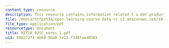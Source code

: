 ```yaml
---
content_type: resource
description: This resource contains information related t o dot product.
file: /media/https%3A/open-learning-course-data-rc.s3.amazonaws.com/18-02sc-multivariable-calculus-fall-2010/6082f2744b609da87e23f3d8feed0565_MIT18_02SC_notes_1.pdf
file_type: application/pdf
resourcetype: Document
title: MIT18_02SC_notes_1.pdf
uid: 6082f274-4b60-9da8-7e23-f3d8feed0565
---
```

